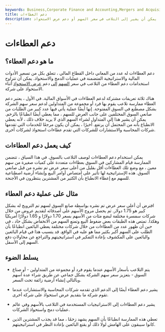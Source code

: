 ```yaml
---
keywords: Business,Corporate Finance and Accounting,Mergers and Acquisitions,M&amp;amp;A
title: دعم العطاءات
description: دعم العطاءات له معان كثيرة في الصناعة المالية. يمكن أن يشير إلى التلاعب في سعر السهم أو دعم عرض الاستحواذ.
---
```


# دعم العطاءات
## ما هو دعم العطاء؟

دعم العطاءات له عدد من المعاني داخل القطاع المالي ، تتعلق بكل من تسعير الأدوات المالية والاستراتيجية المتضمنة في عمليات الدمج والاستحواذ. يمكن أن تتراوح استخدامات دعم العطاء من التلاعب في سعر [السهم](/manipulation) [إلى](/manipulation) دعم [عرض الاستحواذ](/takeoverbid) أثناء الاستحواذ على شركة.

هناك ثلاثة تعريفات مشتركة لدعم العطاءات في الأسواق المالية. في الأول ، يعتبر دعم العطاء ممارسة تلاعب يقوم بها فرد أو مجموعة من المتداولين لدعم سعر سهم الشركة بشكل مصطنع في السوق المفتوحة. إنها أيضًا عملية يأتي فيها عدد كبير من الطلبات من صانعي السوق المختلفين على جانب العرض للسهم ، مما يعطي أيضًا انطباعًا بالزخم. يمكن أن يشير هذا إلى المتداول لشراء السهم الذي لا يريد خلاف ذلك ، لأنه يعطي الانطباع بأنه من المحتمل أن يرتفع. أخيرًا ، يمكن أن يكون مرجعًا للخدمات التي تقدمها شركات المحاسبة والاستشارات للشركات التي تقدم عطاءات استحواذ لشركات أخرى.

## كيف يعمل دعم العطاءات

يمكن استخدام دعم العطاءات لوصف التلاعب بالسوق. في هذا السياق ، تتضمن الممارسة قيام المشاركين في السوق بعطاءات متعددة على كميات صغيرة من سهم معين ، مع وضع تلك العطاءات أقل بقليل من أعلى سعر عرض تم نشره من قبل صانعي السوق. هذه الإستراتيجية لها تأثير على امتصاص أوامر البيع وإنشاء أرضية اصطناعية للسهم مع إعطاء الانطباع بأن الكثير من المشترين ينتظرون في الأجنحة.

## مثال على عملية دعم العطاء

افترض أن أعلى سعر عرض تم نشره بواسطة صانع السوق لسهم تم الترويج له بشكل كبير هو 1.75 دولار. ثم يحصل مروج الأسهم على أصدقائه لتقديم عروض من خلال شركات سمسرة مختلفة لبضع مئات من الأسهم بسعر 1.70 دولارًا و 1.65 دولارًا أمريكيًا وهكذا. تمتص هذه الطبقات بعض ضغوط البيع وتمنع السهم من الانخفاض بشكل حاد ، في حين أن ظهور عدد من العطاءات من خلال شركات مختلفة يعطي البائعين انطباعًا بأن الطلب على السهم أكبر بكثير مما هو عليه في الواقع. قد يتسبب هذا في قيام البائعين والبائعين على المكشوف بإعادة التفكير في استراتيجيتهم والتراجع عن محاولات دفع السهم إلى الأسفل.

## يسلط الضوء

- يتم التلاعب بأسعار الأسهم عندما يقوم فرد أو مجموعة من المتداولين - أو صناع السوق - بتعزيز سعر سهم الشركة بشكل جماعي عن طريق شراء عدة أسهم وبالتالي إنشاء أرضية زائفة تحت السعر.

- يشير دعم العطاء أيضًا إلى الدعم الذي تقدمه شركات المحاسبة والاستشارات عندما تقوم شركة ما بتقديم عرض استحواذ على شركة أخرى.

- يشير دعم العطاءات إلى الاستراتيجيات المستخدمة في التلاعب بالأسهم وفي عالم عمليات دمج واستحواذ الشركات.

- تعطي هذه الممارسة انطباعًا بأن السهم يشهد زخمًا ، مما قد يجذب المشترين الذين كانوا سيبقون على الهامش لولا ذلك أو يقنع البائعين بإعادة النظر في استراتيجيتهم.

